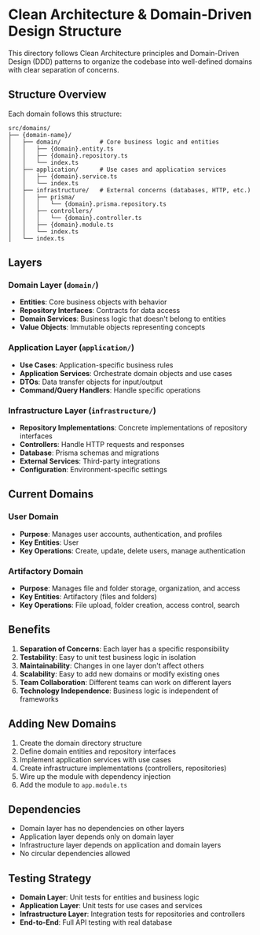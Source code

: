 # Clean Architecture & Domain-Driven Design Structure

This directory follows Clean Architecture principles and Domain-Driven Design (DDD) patterns to organize the codebase into well-defined domains with clear separation of concerns.

## Structure Overview

Each domain follows this structure:

```
src/domains/
├── {domain-name}/
│   ├── domain/           # Core business logic and entities
│   │   ├── {domain}.entity.ts
│   │   ├── {domain}.repository.ts
│   │   └── index.ts
│   ├── application/      # Use cases and application services
│   │   ├── {domain}.service.ts
│   │   └── index.ts
│   ├── infrastructure/   # External concerns (databases, HTTP, etc.)
│   │   ├── prisma/
│   │   │   └── {domain}.prisma.repository.ts
│   │   ├── controllers/
│   │   │   └── {domain}.controller.ts
│   │   ├── {domain}.module.ts
│   │   └── index.ts
│   └── index.ts
```

## Layers

### Domain Layer (`domain/`)
- **Entities**: Core business objects with behavior
- **Repository Interfaces**: Contracts for data access
- **Domain Services**: Business logic that doesn't belong to entities
- **Value Objects**: Immutable objects representing concepts

### Application Layer (`application/`)
- **Use Cases**: Application-specific business rules
- **Application Services**: Orchestrate domain objects and use cases
- **DTOs**: Data transfer objects for input/output
- **Command/Query Handlers**: Handle specific operations

### Infrastructure Layer (`infrastructure/`)
- **Repository Implementations**: Concrete implementations of repository interfaces
- **Controllers**: Handle HTTP requests and responses
- **Database**: Prisma schemas and migrations
- **External Services**: Third-party integrations
- **Configuration**: Environment-specific settings

## Current Domains

### User Domain
- **Purpose**: Manages user accounts, authentication, and profiles
- **Key Entities**: User
- **Key Operations**: Create, update, delete users, manage authentication

### Artifactory Domain
- **Purpose**: Manages file and folder storage, organization, and access
- **Key Entities**: Artifactory (files and folders)
- **Key Operations**: File upload, folder creation, access control, search

## Benefits

1. **Separation of Concerns**: Each layer has a specific responsibility
2. **Testability**: Easy to unit test business logic in isolation
3. **Maintainability**: Changes in one layer don't affect others
4. **Scalability**: Easy to add new domains or modify existing ones
5. **Team Collaboration**: Different teams can work on different layers
6. **Technology Independence**: Business logic is independent of frameworks

## Adding New Domains

1. Create the domain directory structure
2. Define domain entities and repository interfaces
3. Implement application services with use cases
4. Create infrastructure implementations (controllers, repositories)
5. Wire up the module with dependency injection
6. Add the module to `app.module.ts`

## Dependencies

- Domain layer has no dependencies on other layers
- Application layer depends only on domain layer
- Infrastructure layer depends on application and domain layers
- No circular dependencies allowed

## Testing Strategy

- **Domain Layer**: Unit tests for entities and business logic
- **Application Layer**: Unit tests for use cases and services
- **Infrastructure Layer**: Integration tests for repositories and controllers
- **End-to-End**: Full API testing with real database
